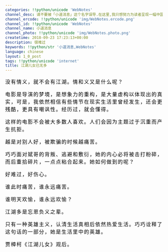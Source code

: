 ```yaml
---
categories: !!python/unicode 'WebNotes'
channel_desc: 请不要被「小道消息」这个名字误导.在这里,我只想努力为读者呈现一幅中国互联网的清明上河图.
channel_ercode: !!python/unicode 'img/WebNotes.ercode.png'
channel_id: !!python/unicode 'WebNotes'
channel_name: 小道消息
channel_photo: !!python/unicode 'img/WebNotes.photo.png'
createtime: 2018-09-23 17:23:13+00:00
description: 很难过
keywords: !!python/str '小道消息,WebNotes'
language: chinese
layout: 1_0_post
tags: !!python/unicode 'internet'
title: 江湖儿女已无多
---
```

<div class="rich_media_content" id="js_content">
<div>
<p style="text-align:left;font-family:'PingFang SC';font-size:16px;">
<span style="letter-spacing:2px;color:#000000;">
           没有情义，就不会有江湖。情和义又是什么呢？
          </span>
</p>
<p style="text-align:left;font-family:'PingFang SC';font-size:16px;">
</p>
<p style="text-align:left;font-family:'PingFang SC';font-size:16px;">
<span style="letter-spacing:2px;color:#000000;">
           电影是导演的梦境，是想象力的重构，是大量虚构以体现出的真实，可是，我依然相信有些情节在现实生活里曾经发生，还会更残酷，更具有嘲讽性。经历过，就会懂得。
          </span>
</p>
<p style="text-align:left;font-family:'PingFang SC';font-size:16px;">
</p>
<p style="text-align:left;font-family:'PingFang SC';font-size:16px;">
<span style="letter-spacing:2px;color:#000000;">
           这样的电影不会被大多数人喜欢。人们会因为主题过于沉重而产生抗拒。
          </span>
</p>
<p style="text-align:left;font-family:'PingFang SC';font-size:16px;">
</p>
<p style="text-align:left;font-family:'PingFang SC';font-size:16px;">
<span style="letter-spacing:2px;color:#000000;">
           越是对别人好，被欺骗的时候越痛苦。
          </span>
</p>
<p style="text-align:left;font-family:'PingFang SC';font-size:16px;">
</p>
<p style="text-align:left;font-family:'PingFang SC';font-size:16px;">
<span style="letter-spacing:2px;color:#000000;">
           巧巧面对斌哥的背叛、逃避和敷衍，她的内心必将被击打粉碎，而后重拾碎片，一点点粘合起来。她如何做到的呢？
          </span>
</p>
<p style="text-align:left;font-family:'PingFang SC';font-size:16px;">
</p>
<p style="text-align:left;font-family:'PingFang SC';font-size:16px;">
<span style="letter-spacing:2px;color:#000000;">
           好难过，好伤心。
          </span>
</p>
<p style="text-align:left;font-family:'PingFang SC';font-size:16px;">
</p>
<p style="text-align:left;font-family:'PingFang SC';font-size:16px;">
<span style="letter-spacing:2px;color:#000000;">
           谁此时痛苦，谁永远痛苦。
          </span>
</p>
<p style="text-align:left;font-family:'PingFang SC';font-size:16px;">
<span style="letter-spacing:2px;color:#000000;">
           谁明天欢愉，谁永远欢愉？
          </span>
</p>
<p style="text-align:left;font-family:'PingFang SC';font-size:16px;">
</p>
<p style="text-align:left;font-family:'PingFang SC';font-size:16px;">
<span style="letter-spacing:2px;color:#000000;">
           江湖多是忘恩负义之辈。
          </span>
</p>
<p style="text-align:left;font-family:'PingFang SC';font-size:16px;">
</p>
<p style="text-align:left;font-family:'PingFang SC';font-size:16px;">
<span style="letter-spacing:2px;color:#000000;">
           只有一种英雄主义，认清生活真相后依然热爱生活。巧巧诠释了这句话的一部分，她是生活里中的英雄。
          </span>
</p>
<p style="text-align:left;font-family:'PingFang SC';font-size:16px;">
</p>
<span style="text-align:left;font-family:'PingFang SC';font-size:16px;">
<span style="letter-spacing:2px;color:#000000;">
           贾樟柯《江湖儿女》观后。
          </span>
</span>
</div>
</div>